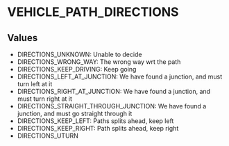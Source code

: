# VEHICLE_PATH_DIRECTIONS

## Values
* DIRECTIONS_UNKNOWN: Unable to decide
* DIRECTIONS_WRONG_WAY: The wrong way wrt the path
* DIRECTIONS_KEEP_DRIVING: Keep going
* DIRECTIONS_LEFT_AT_JUNCTION: We have found a junction, and must turn left at it
* DIRECTIONS_RIGHT_AT_JUNCTION: We have found a junction, and must turn right at it
* DIRECTIONS_STRAIGHT_THROUGH_JUNCTION: We have found a junction, and must go straight through it
* DIRECTIONS_KEEP_LEFT: Paths splits ahead, keep left
* DIRECTIONS_KEEP_RIGHT: Path splits ahead, keep right
* DIRECTIONS_UTURN